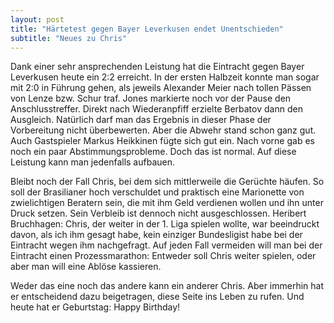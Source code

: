 ```yaml
---
layout: post
title: "Härtetest gegen Bayer Leverkusen endet Unentschieden"
subtitle: "Neues zu Chris"
---
```


Dank einer sehr ansprechenden Leistung hat die Eintracht gegen Bayer Leverkusen heute ein 2:2 erreicht. In der ersten Halbzeit konnte man sogar mit 2:0 in Führung gehen, als jeweils Alexander Meier nach tollen Pässen von Lenze bzw. Schur traf. Jones markierte noch vor der Pause den Anschlusstreffer. Direkt nach Wiederanpfiff erzielte Berbatov dann den Ausgleich. Natürlich darf man das Ergebnis in dieser Phase der Vorbereitung nicht überbewerten. Aber die Abwehr stand schon ganz gut. Auch Gastspieler Markus Heikkinen fügte sich gut ein. Nach vorne gab es noch ein paar Abstimmungsprobleme. Doch das ist normal. Auf diese Leistung kann man jedenfalls aufbauen.

Bleibt noch der Fall Chris, bei dem sich mittlerweile die Gerüchte häufen. So soll der Brasilianer hoch verschuldet und praktisch eine Marionette von zwielichtigen Beratern sein, die mit ihm Geld verdienen wollen und ihn unter Druck setzen. Sein Verbleib ist dennoch nicht ausgeschlossen. Heribert Bruchhagen: Chris, der weiter in der 1. Liga spielen wollte, war beeindruckt davon, als ich ihm gesagt habe, kein einziger Bundesligist habe bei der Eintracht wegen ihm nachgefragt. Auf jeden Fall vermeiden will man bei der Eintracht einen Prozessmarathon: Entweder soll Chris weiter spielen, oder aber man will eine Ablöse kassieren.

Weder das eine noch das andere kann ein anderer Chris. Aber immerhin hat er entscheidend dazu beigetragen, diese Seite ins Leben zu rufen. Und heute hat er Geburtstag: Happy Birthday!
